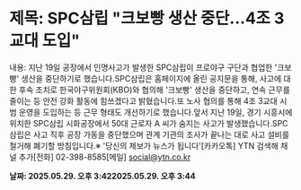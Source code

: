 # **제목: SPC삼립 "크보빵 생산 중단...4조 3교대 도입"**

  내용: 지난 19일 공장에서 인명사고가 발생한 SPC삼립이 프로야구 구단과 협업한 '크보빵' 생산을 중단하기로 했습니다.SPC삼립은 홈페이지에 올린 공지문을 통해, 사고에 대한 후속 조치로 한국야구위원회(KBO)와 협의해 '크보빵' 생산을 중단하고, 연속 근무를 줄이는 등 안전 강화 활동에 힘쓰겠다고 밝혔습니다.또 노사 협의를 통해 4조 3교대 시범 운영을 도입하는 등 근무 형태도 개선하기로 했습니다.앞서 지난 19일, 경기 시흥시에 위치한 SPC삼립 시화공장에서 50대 근로자 A 씨가 숨지는 사고가 발생했습니다.SPC삼립은 사고 직후 공장 가동을 중단했으며 관계 기관의 조사가 끝나는 대로 사고 설비를 철거해 폐기할 방침입니다.※ '당신의 제보가 뉴스가 됩니다'[카카오톡] YTN 검색해 채널 추가[전화] 02-398-8585[메일] social@ytn.co.kr

  **날짜: 2025.05.29. 오후 3:422025.05.29. 오후 3:44**